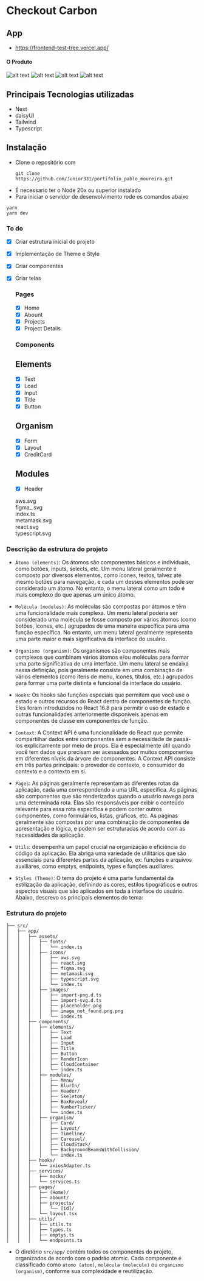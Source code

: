 # Checkout Carbon

## App

- https://frontend-test-tree.vercel.app/

#### O Produto
![alt text](image.png)
![alt text](image-1.png)
![alt text](image-4.png)
![alt text](image-3.png)

## Principais Tecnologias utilizadas

- Next
- daisyUI
- Tailwind
- Typescript

## Instalação

- Clone o repositório com
  ```
  git clone https://github.com/Junior331/portifolio_pablo_moureira.git
  ```
- É necessario ter o Node 20x ou superior instalado
- Para iniciar o servidor de desenvolvimento rode os comandos abaixo

```
yarn
yarn dev
```

### To do

- [x] Criar estrutura inicial do projeto
- [x] Implementação de Theme e Style
- [x] Criar componentes
- [x] Criar telas

  ### Pages

     - [x] Home
     - [x] Abount
     - [x] Projects
     - [x] Project Details

  ### Components

  ## Elements

     - [x] Text  
     - [x] Load  
     - [x] Input 
     - [x] Title 
     - [x] Button

  ## Organism

  - [x] Form
  - [x] Layout
  - [x] CreditCard

  ## Modules

     - [x] Header

     aws.svg           
     figma_.svg         
     index.ts        
     metamask.svg     
     react.svg       
     typescript.svg  

### Descrição da estrutura do projeto

- `Átomo (elements)`: Os átomos são componentes básicos e individuais, como botões, inputs, selects, etc. Um menu lateral geralmente é composto por diversos elementos, como ícones, textos, talvez até mesmo botões para navegação, e cada um desses elementos pode ser considerado um átomo. No entanto, o menu lateral como um todo é mais complexo do que apenas um único átomo.

- `Molécula (modules)`: As moléculas são compostas por átomos e têm uma funcionalidade mais complexa. Um menu lateral poderia ser considerado uma molécula se fosse composto por vários átomos (como botões, ícones, etc.) agrupados de uma maneira específica para uma função específica. No entanto, um menu lateral geralmente representa uma parte maior e mais significativa da interface do usuário.

- `Organismo (organism)`: Os organismos são componentes mais complexos que combinam vários átomos e/ou moléculas para formar uma parte significativa de uma interface. Um menu lateral se encaixa nessa definição, pois geralmente consiste em uma combinação de vários elementos (como itens de menu, ícones, títulos, etc.) agrupados para formar uma parte distinta e funcional da interface do usuário.

- `Hooks`: Os hooks são funções especiais que permitem que você use o estado e outros recursos do React dentro de componentes de função. Eles foram introduzidos no React 16.8 para permitir o uso de estado e outras funcionalidades anteriormente disponíveis apenas em componentes de classe em componentes de função.

- `Context`: A Context API é uma funcionalidade do React que permite compartilhar dados entre componentes sem a necessidade de passá-los explicitamente por meio de props. Ela é especialmente útil quando você tem dados que precisam ser acessados por muitos componentes em diferentes níveis da árvore de componentes. A Context API consiste em três partes principais: o provedor de contexto, o consumidor de contexto e o contexto em si.

- `Pages`: As páginas geralmente representam as diferentes rotas da aplicação, cada uma correspondendo a uma URL específica. As páginas são componentes que são renderizados quando o usuário navega para uma determinada rota. Elas são responsáveis por exibir o conteúdo relevante para essa rota específica e podem conter outros componentes, como formulários, listas, gráficos, etc. As páginas geralmente são compostas por uma combinação de componentes de apresentação e lógica, e podem ser estruturadas de acordo com as necessidades da aplicação.

- `Utils`: desempenha um papel crucial na organização e eficiência do código da aplicação. Ela abriga uma variedade de utilitários que são essenciais para diferentes partes da aplicação, ex: funções e arquivos auxiliares, como emptys, endpoints, types e funções auxiliares.

- `Styles (Theme)`: O tema do projeto é uma parte fundamental da estilização da aplicação, definindo as cores, estilos tipográficos e outros aspectos visuais que são aplicados em toda a interface do usuário. Abaixo, descrevo os principais elementos do tema:

### Estrutura do projeto

    ├── src/
    │   ├── app/
    │   │   ├── assets/
    │   │   │   ├── fonts/
    │   │   │   │   └── index.ts
    │   │   │   ├── icons/
    │   │   │   │   ├── aws.svg
    │   │   │   │   ├── react.svg
    │   │   │   │   ├── figma.svg
    │   │   │   │   ├── metamask.svg
    │   │   │   │   ├── typescript.svg
    │   │   │   │   └── index.ts
    │   │   │   ├── images/
    │   │   │   │   ├── import-png.d.ts
    │   │   │   │   ├── import-svg.d.ts
    │   │   │   │   ├── placeholder.png
    │   │   │   │   ├── image_not_found.png.png
    │   │   │   │   └── index.ts
    │   │   ├── components/
    │   │   │   ├── elements/
    │   │   │   │   ├── Text
    │   │   │   │   ├── Load
    │   │   │   │   ├── Input
    │   │   │   │   ├── Title
    │   │   │   │   ├── Button
    │   │   │   │   ├── RenderIcon
    │   │   │   │   ├── CloudContainer
    │   │   │   │   └── index.ts
    │   │   │   ├── modules/
    │   │   │   │   ├── Menu/
    │   │   │   │   ├── BlurIn/
    │   │   │   │   ├── Header/
    │   │   │   │   ├── Skeleton/
    │   │   │   │   ├── BoxReveal/
    │   │   │   │   ├── NumberTicker/
    │   │   │   │   └── index.ts
    │   │   │   ├── organism/
    │   │   │   │   ├── Card/
    │   │   │   │   ├── Layout/
    │   │   │   │   ├── Timeline/
    │   │   │   │   ├── Carousel/
    │   │   │   │   ├── CloudStack/
    │   │   │   │   ├── BackgroundBeamsWithCollision/
    │   │   │   │   └── index.ts
    │   │   ├── hooks/
    │   │   │   └── axiosAdapter.ts
    │   │   ├── services/
    │   │   │   ├── mocks/
    │   │   │   └── services.ts
    │   │   ├── pages/
    │   │   │   ├── (Home)/
    │   │   │   ├── abount/
    │   │   │   ├── projects/
    │   │   │   │   └── [id]/
    │   │   │   └── layout.tsx
    │   │   ├── utils/
    │   │   │   ├── utils.ts
    │   │   │   ├── types.ts
    │   │   │   ├── emptys.ts
    │   │   │   └── endpoints.ts

- O diretório `src/app/` contém todos os componentes do projeto, organizados de acordo com o padrão atomic.
  Cada componente é classificado como `átomo (atom)`, `molécula (molecule)` ou `organismo (organism)`, conforme
  sua complexidade e reutilização.

